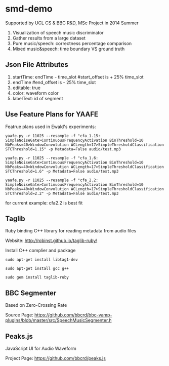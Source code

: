 smd-demo
========
Supported by UCL CS & BBC R&amp;D, MSc Project in 2014 Summer 

1. Visualization of speech music discriminator
2. Gather results from a large dataset
3. Pure music/speech: correctness percentage comparison
4. Mixed music&speech: time boundary VS ground truth


Json File Attributes
-----------
1. startTime: endTime - time_slot #start_offset is + 25% time_slot 
2. endTime #end_offset is - 25% time_slot
3. editable: true 
4. color: waveform color
5. labelText: id of segment


Use Feature Plans for YAAFE
------------
Featrue plans used in Ewald's experiments:
```
yaafe.py -r 11025 --resample -f "cfa_1.15: SimpleNoiseGate>ContinuousFrequencyActivation BinThreshold=10 NbPeaks=40>WindowConvolution WCLength=17>SimpleThresholdClassification STCThreshold=1.15" -p Metadata=False audio/test.mp3
```
```
yaafe.py -r 11025 --resample -f "cfa_1.6: SimpleNoiseGate>ContinuousFrequencyActivation BinThreshold=10 NbPeaks=40>WindowConvolution WCLength=17>SimpleThresholdClassification STCThreshold=1.6" -p Metadata=False audio/test.mp3
```
```
yaafe.py -r 11025 --resample -f "cfa_2.2: SimpleNoiseGate>ContinuousFrequencyActivation BinThreshold=10 NbPeaks=40>WindowConvolution WCLength=17>SimpleThresholdClassification STCThreshold=2.2" -p Metadata=False audio/test.mp3
```
for current example: cfa2.2 is best fit


Taglib
-----------
Ruby binding C++ library for reading metadata from audio files

Website: http://robinst.github.io/taglib-ruby/

Install C++ complier and package
```
sudo apt-get install libtag1-dev
```
```
sudo apt-get install gcc g++
```
```
sudo gem install taglib-ruby
```

BBC Segmenter
-----------
Based on Zero-Crossing Rate

Source Page: https://github.com/bbcrd/bbc-vamp-plugins/blob/master/src/SpeechMusicSegmenter.h


Peaks.js
-----------
JavaScript UI for Audio Waveform

Project Page: https://github.com/bbcrd/peaks.js
